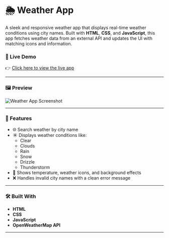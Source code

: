# 🌦️ Weather App

A sleek and responsive weather app that displays real-time weather conditions using city names. Built with **HTML**, **CSS**, and **JavaScript**, this app fetches weather data from an external API and updates the UI with matching icons and information.

### 🚀 Live Demo  
👉 [Click here to view the live app](https://riyadwivedi01.github.io/weather-app/)

---

### 🖼️ Preview

![Weather App Screenshot](./assets/Screenshots\1.png)

---

### 🔧 Features

- 🌐 Search weather by city name
- ☀️ Displays weather conditions like:
  - Clear
  - Clouds
  - Rain
  - Snow
  - Drizzle
  - Thunderstorm
- 📍 Shows temperature, weather icons, and background effects
- ❌ Handles invalid city names with a clean error message

---

### 🛠️ Built With

- **HTML**
- **CSS**
- **JavaScript**
- **OpenWeatherMap API**

---




